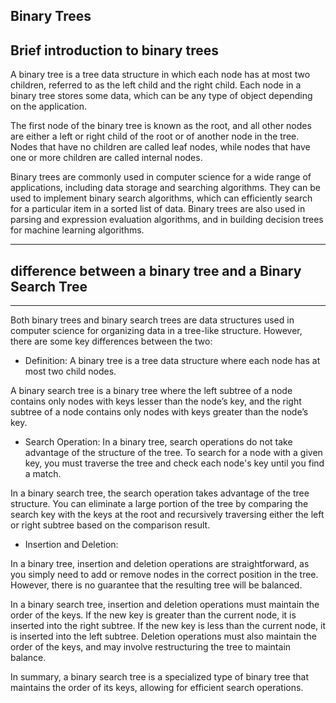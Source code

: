 ## Binary Trees

## Brief introduction to binary trees

A binary tree is a tree data structure in which each node has at most two children, referred to as the left child and the right child. Each node in a binary tree stores some data, which can be any type of object depending on the application.

The first node of the binary tree is known as the root, and all other nodes are either a left or right child of the root or of another node in the tree. Nodes that have no children are called leaf nodes, while nodes that have one or more children are called internal nodes.

Binary trees are commonly used in computer science for a wide range of applications, including data storage and searching algorithms. They can be used to implement binary search algorithms, which can efficiently search for a particular item in a sorted list of data. Binary trees are also used in parsing and expression evaluation algorithms, and in building decision trees for machine learning algorithms.


-----------------------------------------------------------
## difference between a binary tree and a Binary Search Tree
------------------------------------------------------------

Both binary trees and binary search trees are data structures used in computer science for organizing data in a tree-like structure. However, there are some key differences between the two:

* Definition:
A binary tree is a tree data structure where each node has at most two child nodes.

A binary search tree is a binary tree where the left subtree of a node contains only nodes with keys lesser than the node’s key, and the right subtree of a node contains only nodes with keys greater than the node’s key.

* Search Operation:
In a binary tree, search operations do not take advantage of the structure of the tree. To search for a node with a given key, you must traverse the tree and check each node's key until you find a match.

In a binary search tree, the search operation takes advantage of the tree structure. You can eliminate a large portion of the tree by comparing the search key with the keys at the root and recursively traversing either the left or right subtree based on the comparison result.

* Insertion and Deletion:

In a binary tree, insertion and deletion operations are straightforward, as you simply need to add or remove nodes in the correct position in the tree. However, there is no guarantee that the resulting tree will be balanced.

In a binary search tree, insertion and deletion operations must maintain the order of the keys. If the new key is greater than the current node, it is inserted into the right subtree. If the new key is less than the current node, it is inserted into the left subtree. Deletion operations must also maintain the order of the keys, and may involve restructuring the tree to maintain balance.

In summary, a binary search tree is a specialized type of binary tree that maintains the order of its keys, allowing for efficient search operations.
